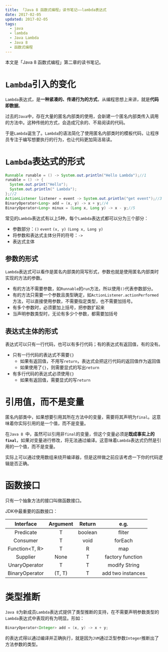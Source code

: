 ```yaml
---
title: 「Java 8 函数式编程」读书笔记——lambda表达式
date: 2017-02-05
updated: 2017-02-05
tags:
  - java
  - lambda
  - Java Lambda
  - Java 8
  - 函数式编程
---
```


本文是「Java 8 函数式编程」第二章的读书笔记。

# `Lambda`引入的变化

`Lambda`表达式，是**一种紧凑的、传递行为的方式**，从编程思想上来讲，就是**代码即数据**。

过去的`Java`中，存在大量的匿名内部类的使用，会新建一个匿名内部类传入调用的方法中。这种传统的方式，会造成冗余的、不易阅读的代码。

于是`Lambda`诞生了。`Lambda`的语法简化了使用匿名内部类时的模板代码，让程序员专注于编写想要执行的行为，也让代码更加简洁易读。

# `Lambda`表达式的形式

```java
Runnable runable = () -> System.out.println("Hello Lambda");//1
runable = () -> {
  System.out.print("Hello");
  System.out.println(" Lambda");
};//2
ActionListener listener = event -> System.out.println("get event");//3
BinaryOperator<Long> add = (x, y) -> x + y;//4
BinaryOperator<Long> minux = (Long x, Long y) -> x - y;//5
```

常见的`Lambda`表达式有以上5种，每个`Lambda`表达式都可以分为三个部分：

- 参数部分：`()` `event` `(x, y)` `(Long x, Long y)`
- 将参数和表达式主体分开的符号：`->`
- 表达式主体

## 参数的形式

`Lambda`表达式可以看作是匿名内部类的简写形式，参数也就是使用匿名内部类时实现的方法的参数。

- 有的方法不需要参数，如`Runnable`的`run`方法，所以使用`()`代表参数部分。
- 有的方法只需要一个参数且类型确定，如`ActionListener.actionPerformed`方法，可以直接使用参数，不需要指定类型，也不需要加括号。
- 有多个参数时，必须要加上括号，把参数扩起来
- 当声明参数类型时，无论有多少个参数，都需要加括号

## 表达式主体的形式

表达式可以只有一行代码，也可以有多行代码；有的表达式有返回值，有的没有。

- 只有一行代码的表达式不需要`{}`
  - 如果有返回值，不用写`return`，表达式会把这行代码的返回值作为返回值
  - 如果使用了`{}`，则需要显式的写出`return`
- 有多行代码的表达式必须使用`{}`
  - 如果有返回值，需要显式的写`return`

# 引用值，而不是变量

匿名内部类中，如果想要引用其所在方法中的变量，需要将其声明为`final`。这意味着你实际引用的是一个值，而不是变量。

在`Java 8 `中，虽然可以引用非`final`的变量，但这个变量必须是**既成事实上的`final`**，如果对变量进行修改，将无法通过编译。这意味着`Lambda`表达式仍然是引用的一个值，而不是变量。

实际上可以通过使用数组来绕开编译器，但是这样做之前应该考虑一下你的代码逻辑是否正确。

# 函数接口

只有一个抽象方法的接口叫做函数接口。

JDK中最重要的函数接口：

|     Interface     | Argument | Return  |       e.g.        |
| :---------------: | :------: | :-----: | :---------------: |
|   Predicate<T>    |    T     | boolean |      fliter       |
|    Consumer<T>    |    T     |  void   |      forEach      |
|  Function<T, R>   |    T     |    R    |        map        |
|    Supplier<T>    |   None   |    T    | factory function  |
| UnaryOperator<T>  |    T     |    T    |   modify String   |
| BinaryOperator<T> |  (T, T)  |    T    | add two instances |

# 类型推断

`Java 8`为新成员`Lambda`表达式提供了类型推断的支持，在不需要声明参数类型的`Lambda`表达式中表现的有为明显。形如：

```java
BinaryOperator<Integer> add = (x, y) -> x + y;
```

的表达式得以通过编译并正确执行，就是因为`JVM`通过泛型参数`Integer`推断出了方法参数的类型。